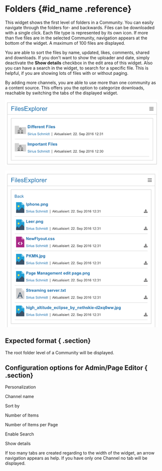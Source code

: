 # Folders {#id_name .reference}

This widget shows the first level of folders in a Community. You can easily navigate through the folders for- and backwards. Files can be downloaded with a single click. Each file type is represented by its own icon. If more than five files are in the selected Community, navigation appears at the bottom of the widget. A maximum of 100 files are displayed.

You are able to sort the files by name, updated, likes, comments, shared and downloads. If you don't want to show the uploader and date, simply deactivate the **Show details** checkbox in the edit area of this widget. Also you can have a search in the widget, to search for a specific file. This is helpful, if you are showing lots of files with or without paging.

By adding more channels, you are able to use more than one community as a content source. This offers you the option to categorize downloads, reachable by switching the tabs of the displayed widget.

![image](images/image053.png)

![image](images/image054.png)

## Expected format { .section}

The root folder level of a Community will be displayed.

## Configuration options for Admin/Page Editor { .section}

Personalization

Channel name

Sort by

Number of Items

Number of Items per Page

Enable Search

Show details

If too many tabs are created regarding to the width of the widget, an arrow navigation appears as help. If you have only one Channel no tab will be displayed.

